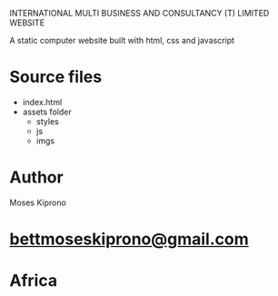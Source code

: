 INTERNATIONAL MULTI BUSINESS AND CONSULTANCY (T) LIMITED WEBSITE

A static computer website built with html, css and javascript

# Source files
- index.html
- assets folder
  - styles
  - js
  - imgs

# Author
Moses Kiprono
# bettmoseskiprono@gmail.com
# Africa